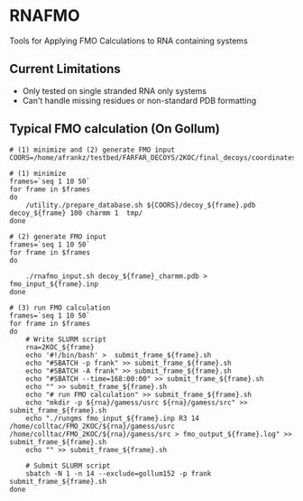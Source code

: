 # RNAFMO
Tools for Applying FMO Calculations to RNA containing systems

## Current Limitations
- Only tested on single stranded RNA only systems
- Can't handle missing residues or non-standard PDB formatting

## Typical FMO calculation (On Gollum)

```
# (1) minimize and (2) generate FMO input
COORS=/home/afrankz/testbed/FARFAR_DECOYS/2KOC/final_decoys/coordinates/

# (1) minimize
frames=`seq 1 10 50`
for frame in $frames
do
    /utility./prepare_database.sh ${COORS}/decoy_${frame}.pdb decoy_${frame} 100 charmm 1  tmp/    
done

# (2) generate FMO input
frames=`seq 1 10 50`
for frame in $frames
do
    
    ./rnafmo_input.sh decoy_${frame}_charmm.pdb > fmo_input_${frame}.inp
done

# (3) run FMO calculation
frames=`seq 1 10 50`
for frame in $frames
do
    # Write SLURM script
    rna=2KOC_${frame}
    echo '#!/bin/bash' >  submit_frame_${frame}.sh 
    echo "#SBATCH -p frank" >> submit_frame_${frame}.sh 
    echo "#SBATCH -A frank" >> submit_frame_${frame}.sh 
    echo "#SBATCH --time=168:00:00" >> submit_frame_${frame}.sh 
    echo "" >> submit_frame_${frame}.sh 
    echo "# run FMO calculation" >> submit_frame_${frame}.sh 
    echo "mkdir -p ${rna}/gamess/usrc ${rna}/gamess/src" >> submit_frame_${frame}.sh 
    echo "./rungms fmo_input_${frame}.inp R3 14 /home/colltac/FMO_2KOC/${rna}/gamess/usrc /home/colltac/FMO_2KOC/${rna}/gamess/src > fmo_output_${frame}.log" >> submit_frame_${frame}.sh 
    echo "" >> submit_frame_${frame}.sh 
    
    # Submit SLURM script
    sbatch -N 1 -n 14 --exclude=gollum152 -p frank submit_frame_${frame}.sh  
done

````